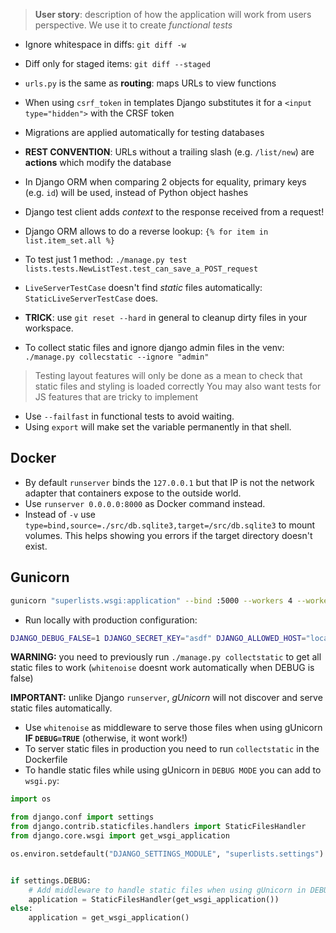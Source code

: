 > **User story**: description of how the application will work from users perspective. We use it to create *functional tests*
* Ignore whitespace in diffs: `git diff -w`
* Diff only for staged items: `git diff --staged`

* `urls.py` is the same as **routing**: maps URLs to view functions

* When using `csrf_token` in templates Django substitutes it for a `<input type="hidden">` with the CRSF token

* Migrations are applied automatically for testing databases

* **REST CONVENTION**: URLs without a trailing slash (e.g. `/list/new`) are **actions** which modify the database
* In Django ORM when comparing 2 objects for equality, primary keys (e.g. `id`) will be used, instead of Python object hashes
* Django test client adds *context* to the response received from a request!
* Django ORM allows to do a reverse lookup: `{% for item in list.item_set.all %}`
* To test just 1 method: `./manage.py test lists.tests.NewListTest.test_can_save_a_POST_request`
* `LiveServerTestCase` doesn't find *static* files automatically: `StaticLiveServerTestCase` does.

* **TRICK**: use `git reset --hard` in general to cleanup dirty files in your workspace.
* To collect static files and ignore django admin files in the venv: `./manage.py collecstatic --ignore "admin"`

> Testing layout features will only be done as a mean to check that static files and styling is loaded correctly
> You may also want tests for JS features that are tricky to implement

* Use `--failfast` in functional tests to avoid waiting.
* Using `export` will make set the variable permanently in that shell.

## Docker 
* By default `runserver` binds the `127.0.0.1` but that IP is not the network adapter that containers expose to the outside world.
* Use `runserver 0.0.0.0:8000` as Docker command instead.
* Instead of `-v` use `type=bind,source=./src/db.sqlite3,target=/src/db.sqlite3` to mount volumes. This helps showing you errors if the target directory doesn't exist.

## Gunicorn
```bash
gunicorn "superlists.wsgi:application" --bind :5000 --workers 4 --worker-class uvicorn.workers.UvicornWorker --access-logfile="-"
```
* Run locally with production configuration:
```bash
DJANGO_DEBUG_FALSE=1 DJANGO_SECRET_KEY="asdf" DJANGO_ALLOWED_HOST="localhost" gunicorn --bind :5000 superlists.wsgi:application --access-logfile "-"
```
**WARNING:** you need to previously run `./manage.py collectstatic` to get all static files to work (`whitenoise` doesnt work automatically when DEBUG is false)

**IMPORTANT:** unlike Django `runserver`, *gUnicorn* will not discover and serve static files automatically.
* Use `whitenoise` as middleware to serve those files when using gUnicorn **IF `DEBUG=TRUE`** (otherwise, it wont work!)
* To server static files in production you need to run `collectstatic` in the Dockerfile
* To handle static files while using gUnicorn in `DEBUG MODE` you can add to `wsgi.py`:
```python
import os

from django.conf import settings
from django.contrib.staticfiles.handlers import StaticFilesHandler
from django.core.wsgi import get_wsgi_application

os.environ.setdefault("DJANGO_SETTINGS_MODULE", "superlists.settings")


if settings.DEBUG:
    # Add middleware to handle static files when using gUnicorn in DEBUG MODE
    application = StaticFilesHandler(get_wsgi_application())
else:
    application = get_wsgi_application()
```